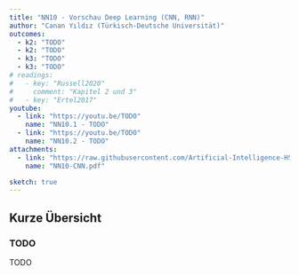 ```yaml
---
title: "NN10 - Vorschau Deep Learning (CNN, RNN)"
author: "Canan Yıldız (Türkisch-Deutsche Universität)"
outcomes:
  - k2: "TODO"
  - k2: "TODO"
  - k3: "TODO"
  - k3: "TODO"
# readings:
#   - key: "Russell2020"
#     comment: "Kapitel 2 und 3"
#   - key: "Ertel2017"
youtube:
  - link: "https://youtu.be/TODO"
    name: "NN10.1 - TODO"
  - link: "https://youtu.be/TODO"
    name: "NN10.2 - TODO"
attachments:
  - link: "https://raw.githubusercontent.com/Artificial-Intelligence-HSBI-TDU/KI-Vorlesung/master/lecture/nn/files/NN10-CNN.pdf"
    name: "NN10-CNN.pdf"

sketch: true
---
```



## Kurze Übersicht

### TODO

TODO
